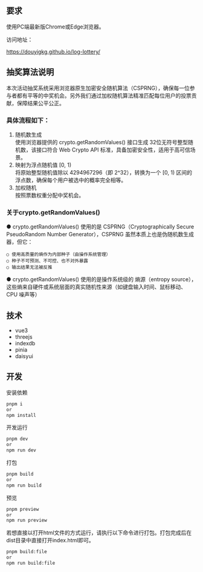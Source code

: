 
## 要求

使用PC端最新版Chrome或Edge浏览器。

访问地址：

<https://douyigkg.github.io/log-lottery/>

## 抽奖算法说明

本次活动抽奖系统采用浏览器原生加密安全随机算法（CSPRNG），确保每一位参与者都有平等的中奖机会。另外我们通过加权随机算法精准匹配每位用户的投票贡献，保障结果公平公正。

### 具体流程如下：
1. 随机数生成  
   使用浏览器提供的 crypto.getRandomValues() 接口生成 32位无符号整型随机数，该接口符合 Web Crypto API 标准，具备加密安全性，适用于高可信场景。
2. 映射为浮点随机值 [0, 1)  
   将原始整型随机值除以 4294967296（即 2^32），转换为一个 [0, 1) 区间的浮点数，确保每个用户被选中的概率完全相等。
3. 加权随机  
   按照票数权重分配中奖机会。

### 关于crypto.getRandomValues()
● crypto.getRandomValues() 使用的是 CSPRNG（Cryptographically Secure PseudoRandom Number Generator），CSPRNG 虽然本质上也是伪随机数生成器，但它：

    ○ 使用高质量的熵作为内部种子（由操作系统管理）
    ○ 种子不可预测、不可控、也不对外暴露
    ○ 输出结果无法被反推

● crypto.getRandomValues() 使用的是操作系统级的 熵源（entropy source），这些熵来自硬件或系统层面的真实随机性来源（如键盘输入时间、鼠标移动、CPU 噪声等）


## 技术

- vue3
- threejs
- indexdb
- pinia
- daisyui

## 开发

安装依赖

```bash
pnpm i
or
npm install
```

开发运行

```bash
pnpm dev
or
npm run dev
```

打包

```bash
pnpm build
or
npm run build
```

预览

```bash
pnpm preview
or
npm run preview
```

若想直接以打开html文件的方式运行，请执行以下命令进行打包。打包完成后在dist目录中直接打开index.html即可。

```bash
pnpm build:file
or
npm run build:file
```
